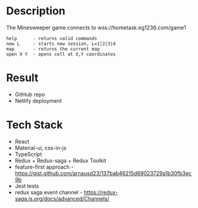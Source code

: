 # Description

The Minesweeper game connects to wss://hometask.eg1236.com/game1

```
help      - returns valid commands
new L     - starts new session, L=1|2|3|4
map       - returns the current map
open X Y  - opens cell at X,Y coordinates
```

# Result

- GitHub repo
- Netlify deployment

# Tech Stack

- React
- Material-ui, css-in-js
- TypeScript
- Redux + Redux-saga + Redux Toolkit
- feature-first approach - https://gist.github.com/arnausd23/137bab46215d69023729a1b30fb3ec9b
- Jest tests
- redux saga event channel - https://redux-saga.js.org/docs/advanced/Channels/
